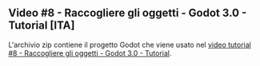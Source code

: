 ## Video #8 - Raccogliere gli oggetti - Godot 3.0 - Tutorial [ITA]

L'archivio zip contiene il progetto Godot che viene usato nel [video tutorial #8 - Raccogliere gli oggetti - Godot 3.0 - Tutorial]().


